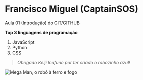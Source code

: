 # Francisco Miguel (CaptainSOS)
Aula 01 (Introdução) do GIT/GITHUB

**Top 3 linguagens de programação**
1. JavaScript
2. Python
3. CSS

> *Obrigado Keiji Inafune por ter criado o robozinho azul!*

![Mega Man, o robô à ferro e fogo](https://m.media-amazon.com/images/I/51Hj0HNUsuS._AC_UF894,1000_QL80_.jpg)

